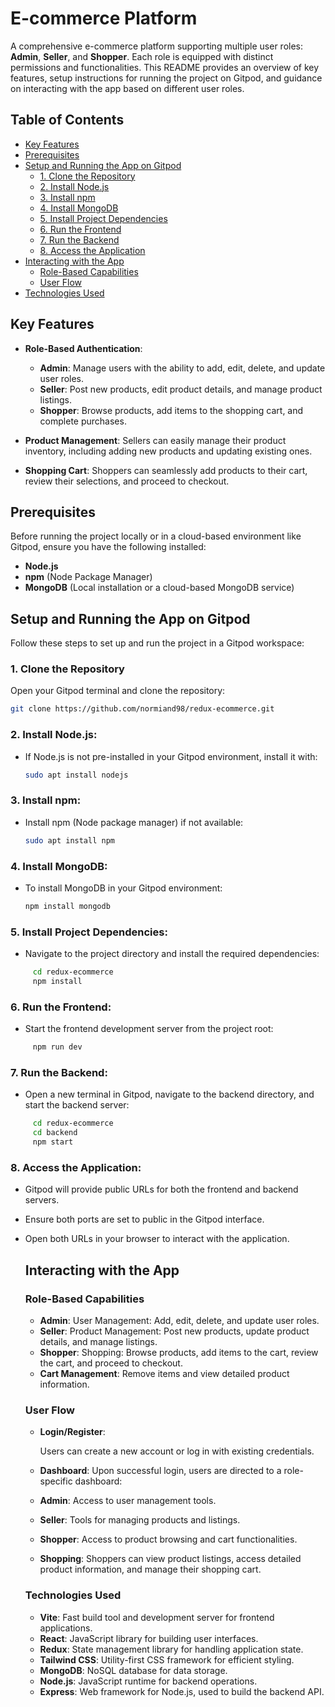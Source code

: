 # E-commerce Platform

A comprehensive e-commerce platform supporting multiple user roles: **Admin**, **Seller**, and **Shopper**. Each role is equipped with distinct permissions and functionalities. This README provides an overview of key features, setup instructions for running the project on Gitpod, and guidance on interacting with the app based on different user roles.

## Table of Contents

- [Key Features](#key-features)
- [Prerequisites](#prerequisites)
- [Setup and Running the App on Gitpod](#setup-and-running-the-app-on-gitpod)
  - [1. Clone the Repository](#1-clone-the-repository)
  - [2. Install Node.js](#2-install-nodejs)
  - [3. Install npm](#3-install-npm)
  - [4. Install MongoDB](#4-install-mongodb)
  - [5. Install Project Dependencies](#5-install-project-dependencies)
  - [6. Run the Frontend](#6-run-the-frontend)
  - [7. Run the Backend](#7-run-the-backend)
  - [8. Access the Application](#8-access-the-application)
- [Interacting with the App](#interacting-with-the-app)
  - [Role-Based Capabilities](#role-based-capabilities)
  - [User Flow](#user-flow)
- [Technologies Used](#technologies-used)

## Key Features

- **Role-Based Authentication**: 
  - **Admin**: Manage users with the ability to add, edit, delete, and update user roles.
  - **Seller**: Post new products, edit product details, and manage product listings.
  - **Shopper**: Browse products, add items to the shopping cart, and complete purchases.
  
- **Product Management**: Sellers can easily manage their product inventory, including adding new products and updating existing ones.

- **Shopping Cart**: Shoppers can seamlessly add products to their cart, review their selections, and proceed to checkout.

## Prerequisites

Before running the project locally or in a cloud-based environment like Gitpod, ensure you have the following installed:

- **Node.js**
- **npm** (Node Package Manager)
- **MongoDB** (Local installation or a cloud-based MongoDB service)

## Setup and Running the App on Gitpod

Follow these steps to set up and run the project in a Gitpod workspace:

### 1. Clone the Repository

Open your Gitpod terminal and clone the repository:

```bash
git clone https://github.com/normiand98/redux-ecommerce.git
```

### 2. Install Node.js:
   - If Node.js is not pre-installed in your Gitpod environment, install it with:
     ```bash
     sudo apt install nodejs
     ```

### 3. Install npm:
   - Install npm (Node package manager) if not available:
     ```bash
     sudo apt install npm
     ```

### 4. Install MongoDB:
   - To install MongoDB in your Gitpod environment:
     ```bash
     npm install mongodb
     ```

### 5. Install Project Dependencies:
   - Navigate to the project directory and install the required dependencies:
     
```bash
     cd redux-ecommerce
     npm install
```

### 6. Run the Frontend:
   - Start the frontend development server from the project root:
     
```bash
     npm run dev
```

### 7. Run the Backend:
   - Open a new terminal in Gitpod, navigate to the backend directory, and start the backend server:
     
```bash
     cd redux-ecommerce
     cd backend
     npm start
```

### 8. Access the Application:
  - Gitpod will provide public URLs for both the frontend and backend servers.
  - Ensure both ports are set to public in the Gitpod interface.
  - Open both URLs in your browser to interact with the application.

    ## Interacting with the App
    ### Role-Based Capabilities
    - **Admin**:
    User Management: Add, edit, delete, and update user roles.
    - **Seller**:
     Product Management: Post new products, update product details, and manage listings.
    - **Shopper**:
      Shopping: Browse products, add items to the cart, review the cart, and proceed to checkout.
     - **Cart Management**:
       Remove items and view detailed product information.
    
    ### User Flow
    - **Login/Register**:
    
      Users can create a new account or log in with existing credentials.
    - **Dashboard**:
      Upon successful login, users are directed to a role-specific dashboard:
    - **Admin**: Access to user management tools.
    - **Seller**: Tools for managing products and listings.
    - **Shopper**: Access to product browsing and cart functionalities.
    - **Shopping**:
      Shoppers can view product listings, access detailed product information, and manage their shopping cart.
      
    ### Technologies Used
    - **Vite**: Fast build tool and development server for frontend applications.
    - **React**: JavaScript library for building user interfaces.
    - **Redux**: State management library for handling application state.
    - **Tailwind CSS**: Utility-first CSS framework for efficient styling.
    - **MongoDB**: NoSQL database for data storage.
    - **Node.js**: JavaScript runtime for backend operations.
    - **Express**: Web framework for Node.js, used to build the backend API.
